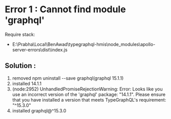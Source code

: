 # Error 1 : Cannot find module 'graphql'
Require stack:
- E:\Prabha\Local\BenAwad\typegraphql-hmis\node_modules\apollo-server-errors\dist\index.js

## Solution :
1. removed npm uninstall --save graphql(graphql 15.1.1)
2. installed 14.1.1
3. (node:2952) UnhandledPromiseRejectionWarning: Error: Looks like you use an incorrect version of the 'graphql' package: "14.1.1". Please ensure that you have installed a version that meets TypeGraphQL's requirement: "^15.3.0"
4. installed graphql@^15.3.0